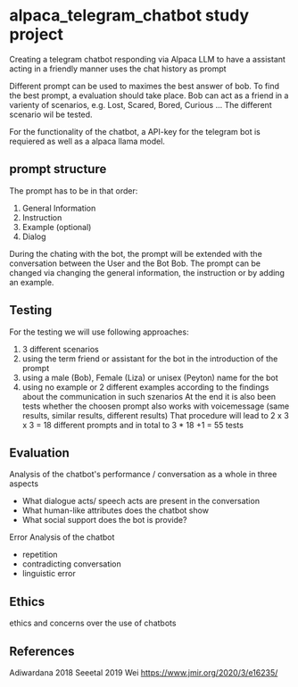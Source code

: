 # alpaca_telegram_chatbot study project
Creating a telegram chatbot responding via Alpaca LLM to have a assistant acting in a friendly manner
uses the chat history as prompt

Different prompt can be used to maximes the best answer of bob. To find the best prompt, a evaluation should take place. 
Bob can act as a friend in a varienty of scenarios, e.g. Lost, Scared, Bored, Curious ...
The different scenario wil be tested. 

For the functionality of the chatbot, a API-key for the telegram bot is requiered as well as a alpaca llama model.

## prompt structure
The prompt has to be in that order:
1) General Information
2) Instruction
3) Example (optional)
4) Dialog

During the chating with the bot, the prompt will be extended with the conversation between the User and the Bot Bob. The prompt can be changed via changing the general information, the instruction or by adding an example.

## Testing
For the testing we will use following approaches:
1) 3 different scenarios
2) using the term friend or assistant for the bot in the introduction of the prompt
3) using a male (Bob), Female (Liza) or unisex (Peyton) name for the bot
4) using no example or 2 different examples according to the findings about the communication in such szenarios
At the end it is also been tests whether the choosen prompt also works with voicemessage (same results, similar results, different results)
That procedure will lead to 2 x 3 x 3 = 18  different prompts and in total to 3 * 18 +1 = 55 tests

## Evaluation
Analysis of the chatbot's performance / conversation as a whole in three aspects
  - What dialogue acts/ speech acts are present in the conversation
  - What human-like attributes does the chatbot show
  - What social support does the bot is provide?

Error Analysis of the chatbot
  - repetition
  - contradicting conversation
  - linguistic error

## Ethics
ethics and concerns over the use of chatbots

## References
Adiwardana 2018
Seeetal 2019
Wei
https://www.jmir.org/2020/3/e16235/




